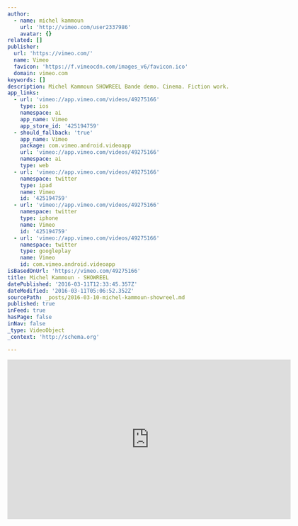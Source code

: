 ```yaml
---
author:
  - name: michel kammoun
    url: 'http://vimeo.com/user2337986'
    avatar: {}
related: []
publisher:
  url: 'https://vimeo.com/'
  name: Vimeo
  favicon: 'https://f.vimeocdn.com/images_v6/favicon.ico'
  domain: vimeo.com
keywords: []
description: Michel Kammoun SHOWREEL Bande demo. Cinema. Fiction work. (Travail de fiction. Cinéma)
app_links:
  - url: 'vimeo://app.vimeo.com/videos/49275166'
    type: ios
    namespace: ai
    app_name: Vimeo
    app_store_id: '425194759'
  - should_fallback: 'true'
    app_name: Vimeo
    package: com.vimeo.android.videoapp
    url: 'vimeo://app.vimeo.com/videos/49275166'
    namespace: ai
    type: web
  - url: 'vimeo://app.vimeo.com/videos/49275166'
    namespace: twitter
    type: ipad
    name: Vimeo
    id: '425194759'
  - url: 'vimeo://app.vimeo.com/videos/49275166'
    namespace: twitter
    type: iphone
    name: Vimeo
    id: '425194759'
  - url: 'vimeo://app.vimeo.com/videos/49275166'
    namespace: twitter
    type: googleplay
    name: Vimeo
    id: com.vimeo.android.videoapp
isBasedOnUrl: 'https://vimeo.com/49275166'
title: Michel Kammoun - SHOWREEL
datePublished: '2016-03-11T12:33:45.357Z'
dateModified: '2016-03-11T05:06:52.352Z'
sourcePath: _posts/2016-03-10-michel-kammoun-showreel.md
published: true
inFeed: true
hasPage: false
inNav: false
_type: VideoObject
_context: 'http://schema.org'

---
```

<iframe src="https://cdn.embedly.com/widgets/media.html?src=https%3A%2F%2Fplayer.vimeo.com%2Fvideo%2F49275166&amp;url=https%3A%2F%2Fvimeo.com%2F49275166&amp;image=http%3A%2F%2Fi.vimeocdn.com%2Fvideo%2F339967636_640.jpg&amp;key=b7d04c9b404c499eba89ee7072e1c4f7&amp;type=text%2Fhtml&amp;schema=vimeo" width="640" height="360" scrolling="no" frameborder="0" allowfullscreen="allowfullscreen" style=""></iframe>